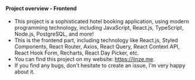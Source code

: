 #### Project overview - Frontend

- This project is a sophisticated hotel booking application, using modern programming technology, including JavaScript, React.js, TypeScript, Node.js, PostgreSQL, and more!
- This is the frontend part, including technology like React.js, Styled Components, React Router, Axios, React Query, React Context API, React Hook Form, Recharts, React Day Picker, etc.
- You can find this project on my website: https://linze.me.
- If you find any bugs, don't hesitate to create an issue, I'm very happy about it.
